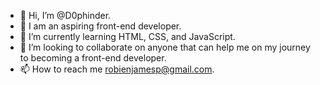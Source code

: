 - 👋 Hi, I’m @D0phinder.
- 👀 I am an aspiring front-end developer.
- 🌱 I’m currently learning HTML, CSS, and JavaScript.
- 💞️ I’m looking to collaborate on anyone that can help me on my journey to becoming a front-end developer.
- 📫 How to reach me robienjamesp@gmail.com.

<!---
D0phinder/D0phinder is a ✨ special ✨ repository because its `README.md` (this file) appears on your GitHub profile.
You can click the Preview link to take a look at your changes.
--->

